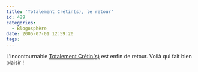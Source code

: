```yaml
---
title: 'Totalement Crétin(s), le retour'
id: 429
categories:
  - Blogosphère
date: 2005-07-01 12:59:20
tags:
---
```


L'incontournable [Totalement Crétin(s)](http://totalementcretin.apinc.org/blog) est enfin de retour. Voilà qui fait bien plaisir&nbsp;!